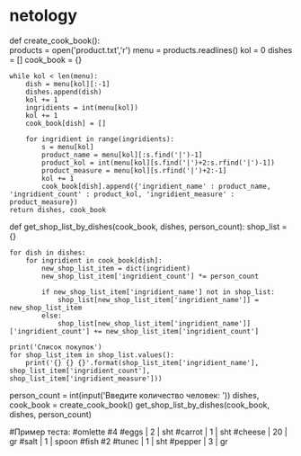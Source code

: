 # netology
def create_cook_book():  
    products = open('product.txt','r')
    menu = products.readlines()
    kol = 0
    dishes = []
    cook_book = {}
    
    while kol < len(menu):  
        dish = menu[kol][:-1]
        dishes.append(dish)
        kol += 1
        ingridients = int(menu[kol])
        kol += 1
        cook_book[dish] = []
        
        for ingridient in range(ingridients):
            s = menu[kol]
            product_name = menu[kol][:s.find('|')-1]
            product_kol = int(menu[kol][s.find('|')+2:s.rfind('|')-1])
            product_measure = menu[kol][s.rfind('|')+2:-1]
            kol += 1
            cook_book[dish].append({'ingridient_name' : product_name, 'ingridient_count' : product_kol, 'ingridient_measure' : product_measure})
    return dishes, cook_book
            
def get_shop_list_by_dishes(cook_book, dishes, person_count):
    shop_list = {}
    
    for dish in dishes:
        for ingridient in cook_book[dish]:
            new_shop_list_item = dict(ingridient)
            new_shop_list_item['ingridient_count'] *= person_count

            if new_shop_list_item['ingridient_name'] not in shop_list:
                shop_list[new_shop_list_item['ingridient_name']] = new_shop_list_item
            else:
                shop_list[new_shop_list_item['ingridient_name']]['ingridient_count'] += new_shop_list_item['ingridient_count']
                
    print('Список покупок') 
    for shop_list_item in shop_list.values():
        print('{} {} {}'.format(shop_list_item['ingridient_name'], shop_list_item['ingridient_count'], shop_list_item['ingridient_measure']))

person_count = int(input('Введите количество человек: '))
dishes, cook_book = create_cook_book()
get_shop_list_by_dishes(cook_book, dishes, person_count)


#Пример теста:
#omlette
#4
#eggs | 2 | sht
#carrot | 1 | sht
#cheese | 20 | gr
#salt | 1 | spoon
#fish
#2
#tunec | 1 | sht
#pepper | 3 | gr
#
